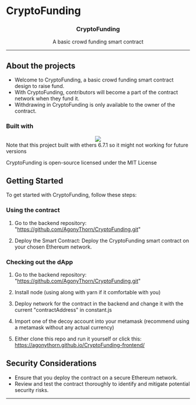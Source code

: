 # CryptoFunding

<h3 align="center">CryptoFunding</h3>
<p align="center">
A basic crowd funding smart contract 
</p>
<hr>

## About the projects

-   Welcome to CryptoFunding, a basic crowd funding smart contract design to raise fund.
-   With CryptoFunding, contributors will become a part of the contract network when they fund it.
-   Withdrawing in CryptoFunding is only available to the owner of the contract.

### Built with

<div align="center">
    <img src="https://skillicons.dev/icons?i=html,css,js"/> <br>
</div>
Note that this project built with ethers 6.7.1 so it might not working for future versions

CryptoFunding is open-source licensed under the MIT License

## Getting Started

To get started with CryptoFunding, follow these steps:

### Using the contract

1. Go to the backend repository: "https://github.com/AgonyThorn/CryptoFunding.git"

2. Deploy the Smart Contract: Deploy the CryptoFunding smart contract on your chosen Ethereum network.

### Checking out the dApp

1. Go to the backend repository: "https://github.com/AgonyThorn/CryptoFunding.git"

2. Install node (using along with yarn if it comfortable with you)

3. Deploy network for the contract in the backend and change it with the current "contractAddress" in constant.js

4. Import one of the decoy account into your metamask (recommend using a metamask without any actual currency)

5. Either clone this repo and run it yourself or click this: https://agonythorn.github.io/CryptoFunding-frontend/

## Security Considerations

-   Ensure that you deploy the contract on a secure Ethereum network.
-   Review and test the contract thoroughly to identify and mitigate potential security risks.
<hr>
